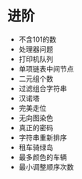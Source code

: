 # 进阶

+ 不含101的数
+ 处理器问题
+ 打印机队列
+ 单项链表中间节点
+ 二元组个数
+ 过滤组合字符串
+ 汉诺塔
+ 完美走位
+ 无向图染色
+ 真正的密码
+ 字符串重新排序
+ 租车骑绿岛
+ 最多颜色的车辆
+ 最小调整顺序次数

